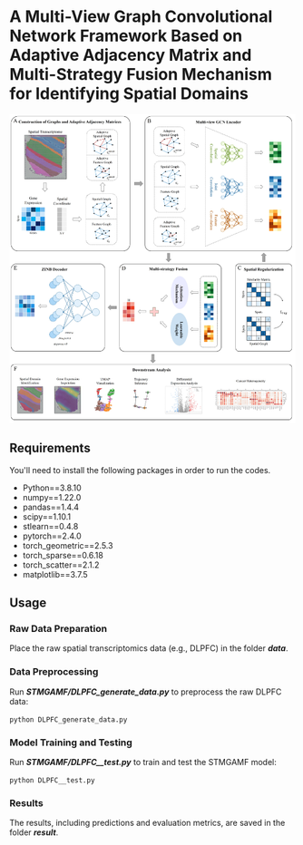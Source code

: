 # A Multi-View Graph Convolutional Network Framework Based on Adaptive Adjacency Matrix and Multi-Strategy Fusion Mechanism for Identifying Spatial Domains

![Model](https://github.com/Fuyh0628/STMGAMF/blob/master/Model.jpg)

## Requirements

You'll need to install the following packages in order to run the codes.

* Python==3.8.10
* numpy==1.22.0
* pandas==1.4.4
* scipy==1.10.1
* stlearn==0.4.8
* pytorch==2.4.0
* torch_geometric==2.5.3
* torch_sparse==0.6.18
* torch_scatter==2.1.2
* matplotlib==3.7.5

## Usage

### Raw Data Preparation

Place the raw spatial transcriptomics data (e.g., DLPFC) in the folder ***data***.

### Data Preprocessing

Run ***STMGAMF/DLPFC_generate_data.py*** to preprocess the raw DLPFC data:

`python DLPFC_generate_data.py`

### Model Training and Testing

Run ***STMGAMF/DLPFC__test.py*** to train and test the STMGAMF model:

`python DLPFC__test.py`

### Results
 
The results, including predictions and evaluation metrics, are saved in the folder ***result***.


